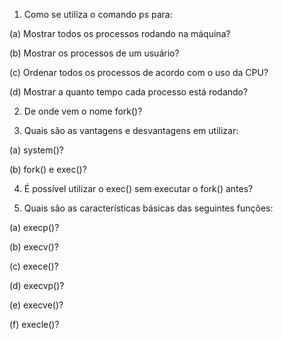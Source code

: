 1. Como se utiliza o comando ps para:

(a) Mostrar todos os processos rodando na máquina?

(b) Mostrar os processos de um usuário?

(c) Ordenar todos os processos de acordo com o uso da CPU?

(d) Mostrar a quanto tempo cada processo está rodando?

2. De onde vem o nome fork()?

3. Quais são as vantagens e desvantagens em utilizar:

(a) system()?

(b) fork() e exec()?

4. É possível utilizar o exec() sem executar o fork() antes?

5. Quais são as características básicas das seguintes funções:

(a) execp()?

(b) execv()?

(c) exece()?

(d) execvp()?

(e) execve()?

(f) execle()?
